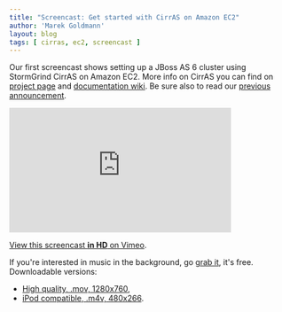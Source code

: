 ```yaml
---
title: "Screencast: Get started with CirrAS on Amazon EC2"
author: 'Marek Goldmann'
layout: blog
tags: [ cirras, ec2, screencast ]
---
```


Our first screencast shows setting up a JBoss AS 6
cluster using StormGrind CirrAS on Amazon EC2. More info on CirrAS
you can find on
[project page](http://www.jboss.org/stormgrind/projects/cirras.html)
and
[documentation wiki](http://community.jboss.org/docs/DOC-14399). Be
sure also to read our
[previous announcement](/blog/announcing-stormgrind-and-new-releases).

<iframe src="http://player.vimeo.com/video/8355417" width="400" height="225" frameborder="0"> </iframe>

[View this screencast **in HD** on Vimeo](http://vimeo.com/8355417).

If you're interested in music in the background, go [grab it](http://www.last.fm/music/Goldmann/First+Steps/Uncertainty),
it's free. Downloadable versions:

* [High quality, .mov, 1280x760](http://d1xe64apy2gep.cloudfront.net/screencasts/cirras_amazon_ec2.mov),
* [iPod compatible, .m4v, 480x266](http://d1xe64apy2gep.cloudfront.net/screencasts/cirras_amazon_ec2.m4v).
